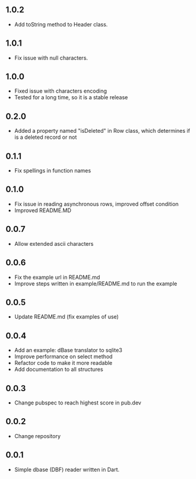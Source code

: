 ## 1.0.2
* Add toString method to Header class.

## 1.0.1
* Fix issue with null characters.

## 1.0.0
* Fixed issue with characters encoding
* Tested for a long time, so it is a stable release

## 0.2.0
* Added a property named "isDeleted" in Row class, which determines if is a deleted record or not

## 0.1.1
* Fix spellings in function names

## 0.1.0
* Fix issue in reading asynchronous rows, improved offset condition
* Improved README.MD

## 0.0.7
* Allow extended ascii characters

## 0.0.6

* Fix the example url in README.md
* Improve steps written in example/README.md to run the example

## 0.0.5

* Update README.md (fix examples of use)

## 0.0.4

* Add an example: dBase translator to sqlite3
* Improve performance on select method
* Refactor code to make it more readable
* Add documentation to all structures

## 0.0.3

* Change pubspec to reach highest score in pub.dev

## 0.0.2

* Change repository

## 0.0.1

* Simple dbase (DBF) reader written in Dart.
